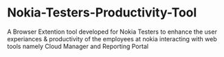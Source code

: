 # Nokia-Testers-Productivity-Tool

A Browser Extention tool developed for Nokia Testers to enhance the user experiances & productivity of the employees at nokia interacting with web tools namely Cloud Manager and Reporting Portal
